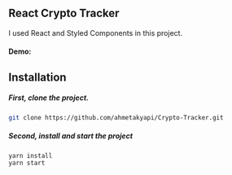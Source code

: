 ## React Crypto Tracker
I used React and Styled Components in this project.
#### Demo:

## Installation

##### First, clone the project.

```bash
git clone https://github.com/ahmetakyapi/Crypto-Tracker.git
```
##### Second, install and start the project
```bash
yarn install
yarn start
```

